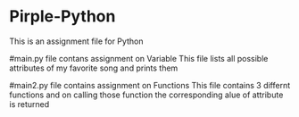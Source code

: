 # Pirple-Python
This is an assignment file for Python 

#main.py file contans assignment on Variable
This file lists all possible attributes of my favorite song and prints them 

#main2.py file contains assignment on Functions
This file contains 3 differnt functions and on calling those function the corresponding alue of attribute is returned
